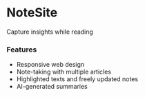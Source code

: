 # NoteSite
Capture insights while reading
### Features
- Responsive web design
- Note-taking with multiple articles
- Highlighted texts and freely updated notes 
- AI-generated summaries
